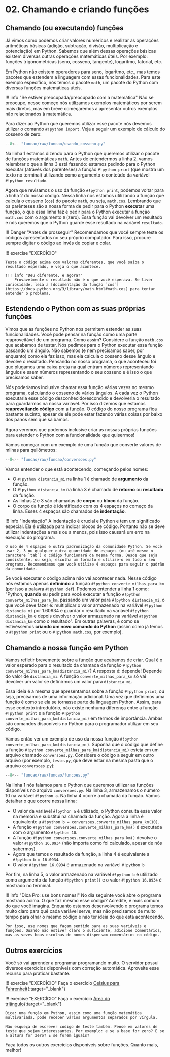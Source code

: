 # 02. Chamando e criando funções

## Chamando (ou executando) funções

Já vimos como podemos criar valores numéricos e realizar as operações aritméticas básicas (adição, subtração, divisão, multiplicação e potenciação) em Python. Sabemos que além dessas operações básicas existem diversas outras operações matemáticas úteis. Por exemplo: funções trigonométricas (seno, cosseno, tangente), logaritmo, fatorial, etc.

Em Python não existem operadores para seno, logaritmo, etc., mas temos pacotes que estendem a linguagem com essas funcionalidades. Para este exemplo específico, nós temos o pacote `math`, um pacote do Python com diversas funções matemáticas úteis.

!!! info "Se estiver preocupada/preocupado com a matemática"
    Não se preocupe, nesse começo nós utilizamos exemplos matemáticos por serem mais diretos, mas em breve começaremos a apresentar outros exemplos não relacionados à matemática.

Para dizer ao Python que queremos utilizar esse pacote nós devemos utilizar o comando `#!python import`. Veja a seguir um exemplo de cálculo do cosseno de zero:

```python linenums="1"
--8<-- "funcao/raw/funcao/usando_cosseno.py"
```

Na linha 1 estamos dizendo para o Python que queremos utilizar o pacote de funções matemáticas `math`. Antes de entendermos a linha 2, vamos relembrar o que a linha 3 está fazendo: estamos pedindo para o Python executar (através dos parênteses) a função `#!python print` (que mostra um texto no terminal) utilizando como argumento o conteúdo da variável `#!python resultado`.

Agora que revisamos o uso da função `#!python print`, podemos voltar para a linha 2 do nosso código. Nessa linha nós estamos utilizando a função que calcula o cosseno (`cos`) do pacote `math`, ou seja, `math.cos`. Lembrando que os parênteses são a nossa forma de pedir para o Python **executar** uma função, o que essa linha faz é pedir para o Python executar a função `math.cos` com o argumento `0` (zero). Essa função vai devolver um resultado e nós queremos que o Python guarde esse resultado na variável `resultado`.

!!! Danger "Antes de prosseguir"
    Recomendamos que você sempre teste os códigos apresentados no seu próprio computador. Para isso, procure sempre digitar o código ao invés de copiar e colar.

!!! exercise "EXERCÍCIO"

    Teste o código acima com valores diferentes, que você saiba o resultado esperado, e veja o que acontece.

    !!! info "Deu diferente, e agora?"
        Provavelmente o resultado não é o que você esperava. Se tiver curiosidade, leia a [documentação da função `cos`](https://docs.python.org/3/library/math.html#math.cos) para tentar entender o problema.

## Estendendo o Python com as suas próprias funções

Vimos que as funções no Python nos permitem estender as suas funcionalidades. Você pode pensar na função como uma parte reaproveitável de um programa. Como assim? Considere a função `math.cos` que acabamos de testar. Nós pedimos para o Python executar essa função passando um ângulo. Não sabemos (e nem precisamos saber, por enquanto) como ela faz isso, mas ela calcula o cosseno desse ângulo e devolve o resultado. Pensando no nosso programa, o que aconteceu foi que plugamos uma caixa preta na qual entram números representando ângulos e saem números representando o seu cosseno e é isso o que precisamos saber.

Nós poderíamos inclusive chamar essa função várias vezes no mesmo programa, calculando o cosseno de vários ângulos. A cada vez o Python executaria esse código desconhecido/escondido e devolveria o resultado para guardarmos na nossa variável. Por isso dizemos que estamos **reaproveitando código** com a função. O código do nosso programa fica bastante sucinto, apesar de ele pode estar fazendo várias coisas por baixo dos panos sem que saibamos.

Agora veremos que podemos inclusive criar as nossas próprias funções para estender o Python com a funcionalidade que quisermos!

Vamos começar com um exemplo de uma função que converte valores de milhas para quilômetros:

```python linenums="1"
--8<-- "funcao/raw/funcao/conversoes.py"
```

Vamos entender o que está acontecendo, começando pelos nomes:

- O `#!python distancia_mi` na linha 1 é chamado de **argumento** da função.
- O `#!python distancia_km` na linha 3 é chamado de **retorno** ou **resultado** da função.
- As linhas 2 e 3 são chamadas de **corpo** ou **bloco** da função.
- O corpo da função é identificado com os 4 espaços no começo da linha. Esses 4 espaços são chamados de **indentação**.

!!! info "Indentação"
    A indentação é crucial e Python e tem um significado especial. Ela é utilizada para indicar blocos de código. Portanto não se deve utilizar indentações a mais ou a menos, pois isso causará um erro na execução do programa.

    O uso de 4 espaços é outra padronização da comunidade Python. Se você usar 2, 3 ou qualquer outra quantidade de espaços (ou até mesmo o caractere `tab`) o código funcionará da mesma forma. Desde que seja consistente, ou seja, escolha um formato e utilize-o em todo o seu programa. Recomendamos que você utilize 4 espaços para seguir o padrão da comunidade.

Se você executar o código acima não vai acontecer nada. Nesse código nós estamos apenas **definindo** a função `#!python converte_milhas_para_km` (por isso a palavra `#!python def`). Podemos entender a linha 1 como: "Python, **quando** eu pedir para você executar a função `#!python converte_milhas_para_km`, passando um valor para `#!python distancia_mi`, o que você deve fazer é: multiplicar o valor armazenado na variável `#!python distancia_mi` por 1.60934 e guardar o resultado na variável `#!python distancia_km` e depois devolver o valor armazenado na variável `#!python distancia_km` como o resultado". Em outras palavras, é como se estivéssemos **criando um novo comando do Python** (assim como já temos o `#!python print` ou o `#!python math.cos`, por exemplo).

## Chamando a nossa função em Python

Vamos refletir brevemente sobre a função que acabamos de criar. Qual é o valor esperado para o resultado da chamada da função `#!python converte_milhas_para_km(distancia_mi)`? A resposta é: depende! Depende do valor de `distancia_mi`. A função `converte_milhas_para_km` só vai devolver um valor se definirmos um valor para `distancia_mi`.

Essa ideia é a mesma que apresentamos sobre a função `#!python print`, ou seja, precisamos de uma informação adicional. Uma vez que definimos uma função é como se ela se tornasse parte da linguagem Python. Assim, para esse contexto introdutório, não existe nenhuma diferença entre a função `#!python print` e a função `#!python converte_milhas_para_km(distancia_mi)` em termos de importância. Ambas são comandos disponíveis no Python para o programador utilizar em seu código.

Vamos então ver um exemplo de uso da nossa função `#!python converte_milhas_para_km(distancia_mi)`. Suponha que o código que define a função `#!python converte_milhas_para_km(distancia_mi)` esteja em um arquivo chamado `conversoes.py`. Considere o código a seguir em outro arquivo (por exemplo, `teste.py`, que deve estar na mesma pasta que o arquivo `conversoes.py`):

```python linenums="1"
--8<-- "funcao/raw/funcao/funcoes.py"
```

Na linha 1 nós falamos para o Python que queremos utilizar as funções disponíveis no arquivo `conversoes.py`. Na linha 3, armazenamos o número 10 na variável `#!python a`. Na linha 4 ocorre a chamada da função. Vamos detalhar o que ocorre nessa linha:

- O valor da variável `#!python a` é utilizado, o Python consulta esse valor na memória e substitui na chamada da função. Agora a linha é equivalente a `#!python b = conversoes.converte_milhas_para_km(10)`.
- A função `#!python conversoes.converte_milhas_para_km()` é executada com o argumento `#!python 10`.
- A função `#!python conversoes.converte_milhas_para_km()` devolve o valor `#!python 16.0934` (não importa como foi calculado, apesar de nós sabermos).
- Agora que temos o resultado da função, a linha 4 é equivalente a `#!python b = 16.0934`.
- O valor `#!python 16.0934` é armazenado na variável `#!python b`

Por fim, na linha 5, o valor armazenado na variável `#!python b` é utilizado como argumento da função `#!python print()` e o valor `#!python 16.0934` é mostrado no terminal.

!!! info "Dica Pro: use bons nomes!"
    No dia seguinte você abre o programa mostrado acima. O que faz mesmo esse código? Acredite, é mais comum do que você imagina. Enquanto estamos desenvolvendo o programa temos muito claro para quê cada variável serve, mas não precisamos de muito tempo para olhar o mesmo código e não ter ideia do que está acontecendo.

    Por isso, use nomes que façam sentido para as suas variáveis e funções. Quando não estiver claro o suficiente, adicione comentários, mas as vezes boas escolhas de nomes dispensam comentários no código.

## Outros exercícios

Você só vai aprender a programar programando muito. O servidor possui diversos exercícios disponíveis com correção automática. Aproveite esse recurso para praticar bastante.

!!! exercise "EXERCÍCIO"
    Faça o exercício [Celsius para Fahrenheit]({{pl_funcoes}}){:target="_blank"}
    
!!! exercise "EXERCÍCIO"
    Faça o exercício [Área do triângulo]({{pl_funcoes}}){:target="_blank"}

    Dica: uma função em Python, assim como uma função matemática multivariada, pode receber vários argumentos separados por vírgula.

    Não esqueça de escrever código de teste também. Pense em valores de teste que sejam interessantes. Por exemplo: e se a base for zero? E se a altura for zero? E se forem iguais?

Faça todos os outros exercícios disponíveis sobre funções. Quanto mais, melhor!